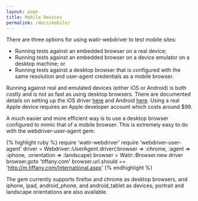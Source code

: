 ```yaml
---
layout: page
title: Mobile Devices
permalink: /docs/mobile/
---
```


There are three options for using watir-webdriver to test mobile sites:

* Running tests against an embedded browser on a real device;
* Running tests against an embedded browser on a device emulator on a desktop machine; or
* Running tests against a desktop browser that is configured with the same resolution and user-agent credentials as a mobile browser.

Running against real and emulated devices (either iOS or Android) is both costly and is not as fast as using desktop browsers. There are documented details on setting up the iOS driver [here](http://code.google.com/p/selenium/wiki/IPhoneDriver) and Android [here](http://code.google.com/p/selenium/wiki/AndroidDriver). Using a real Apple device requires an Apple developer account which costs around $99.

A much easier and more efficient way is to use a desktop browser configured to mimic that of a mobile browser. This is extremely easy to do with the webdriver-user-agent gem:

{% highlight ruby %}
require 'watir-webdriver'
require 'webdriver-user-agent'
driver = Webdriver::UserAgent.driver(:browser => :chrome, :agent => :iphone, :orientation => :landscape)
browser = Watir::Browser.new driver
browser.goto 'tiffany.com'
browser.url.should == 'http://m.tiffany.com/International.aspx'
{% endhighlight %}

The gem currently supports firefox and chrome as desktop browsers, and iphone, ipad, android_phone, and android_tablet as devices; portrait and landscape orientations are also available.
